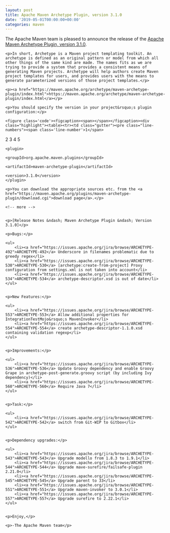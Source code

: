 ```yaml
---
layout: post
title: Apache Maven Archetype Plugin, version 3.1.0
date: '2019-05-01T00:00:00+00:00'
categories: maven
---
```

<div class="entry-content"><p>The Apache Maven team is pleased to announce the release of the
    <a href="https://maven.apache.org/archetype/maven-archetype-plugin/">Apache Maven Archetype Plugin, version 3.1.0</a>.</p>

    <p>In short, Archetype is a Maven project templating toolkit. An archetype is defined as an original pattern or model from which all other things of the same kind are made. The names fits as we are trying to provide a system that provides a consistent means of generating Maven projects. Archetype will help authors create Maven project templates for users, and provides users with the means to generate parameterized versions of those project templates.</p>

    <p><a href="https://maven.apache.org/archetype/maven-archetype-plugin/index.html">https://maven.apache.org/archetype/maven-archetype-plugin/index.html</a></p>

    <p>You should specify the version in your project&rsquo;s plugin configuration:</p>

    <figure class='code'><figcaption><span></span></figcaption><div class="highlight"><table><tr><td class="gutter"><pre class="line-numbers"><span class='line-number'>1</span>
<span class='line-number'>2</span>
<span class='line-number'>3</span>
<span class='line-number'>4</span>
<span class='line-number'>5</span>
</pre></td><td class='code'><pre><code class='xml'><span class='line'><span class="nt">&lt;plugin&gt;</span>
</span><span class='line'>  <span class="nt">&lt;groupId&gt;</span>org.apache.maven.plugins<span class="nt">&lt;/groupId&gt;</span>
</span><span class='line'>  <span class="nt">&lt;artifactId&gt;</span>maven-archetype-plugin<span class="nt">&lt;/artifactId&gt;</span>
</span><span class='line'>  <span class="nt">&lt;version&gt;</span>3.1.0<span class="nt">&lt;/version&gt;</span>
</span><span class='line'><span class="nt">&lt;/plugin&gt;</span>
</span></code></pre></td></tr></table></div></figure>


    <p>You can download the appropriate sources etc. from the <a href="https://maven.apache.org/plugins/maven-archetype-plugin/download.cgi">download page</a>.</p>

    <!-- more -->


    <p>[Release Notes &ndash; Maven Archetype Plugin &ndash; Version 3.1.0]</p>

    <p>Bugs:</p>

    <ul>
        <li><a href="https://issues.apache.org/jira/browse/ARCHETYPE-492">ARCHETYPE-492</a> Underscore in filenames problematic due to greedy regex</li>
        <li><a href="https://issues.apache.org/jira/browse/ARCHETYPE-530">ARCHETYPE-530</a> [archetype:create-from-project] Proxy configuration from settings.xml is not taken into account</li>
        <li><a href="https://issues.apache.org/jira/browse/ARCHETYPE-534">ARCHETYPE-534</a> archetype-descriptor.xsd is out of date</li>
    </ul>


    <p>New Features:</p>

    <ul>
        <li><a href="https://issues.apache.org/jira/browse/ARCHETYPE-553">ARCHETYPE-553</a> Allow additional properties for IntegrationTestMojo&rsquo;s MavenInvoker</li>
        <li><a href="https://issues.apache.org/jira/browse/ARCHETYPE-554">ARCHETYPE-554</a> create archetype-descriptor-1.1.0.xsd containing validation regexp</li>
    </ul>


    <p>Improvements:</p>

    <ul>
        <li><a href="https://issues.apache.org/jira/browse/ARCHETYPE-536">ARCHETYPE-536</a> Update Groovy dependency and enable Groovy Grape in archetype-post-generate.groovy script (by including Ivy dependency)</li>
        <li><a href="https://issues.apache.org/jira/browse/ARCHETYPE-560">ARCHETYPE-560</a> Require Java 7</li>
    </ul>


    <p>Task:</p>

    <ul>
        <li><a href="https://issues.apache.org/jira/browse/ARCHETYPE-542">ARCHETYPE-542</a> switch from Git-WIP to Gitbox</li>
    </ul>


    <p>Dependency upgrades:</p>

    <ul>
        <li><a href="https://issues.apache.org/jira/browse/ARCHETYPE-543">ARCHETYPE-543</a> Upgrade modello from 1.8.3 to 1.9.1</li>
        <li><a href="https://issues.apache.org/jira/browse/ARCHETYPE-544">ARCHETYPE-544</a> Upgrade mave-surefire/failsafe-plugin 2.21.0</li>
        <li><a href="https://issues.apache.org/jira/browse/ARCHETYPE-545">ARCHETYPE-545</a> Upgrade parent to 33</li>
        <li><a href="https://issues.apache.org/jira/browse/ARCHETYPE-551">ARCHETYPE-551</a> Upgrade maven-invoker to 3.0.1</li>
        <li><a href="https://issues.apache.org/jira/browse/ARCHETYPE-557">ARCHETYPE-557</a> Upgrade surefire to 2.22.1</li>
    </ul>


    <p>Enjoy,</p>

    <p>-The Apache Maven team</p>
</div>
